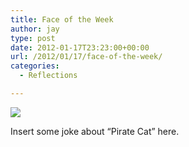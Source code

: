 ```yaml
---
title: Face of the Week
author: jay
type: post
date: 2012-01-17T23:23:00+00:00
url: /2012/01/17/face-of-the-week/
categories:
  - Reflections

---
```

[![][1]][2]

Insert some joke about “Pirate Cat” here.

 [1]: https://photos.smugmug.com/All/our-animals/i-JcnZRnd/0/M/DSC5336-M.jpg
 [2]: http://photos.littleriverview.org/All/our-animals/14614295_jfKJXf#!i=1676073656&k=JcnZRnd&lb=1&s=A